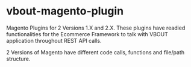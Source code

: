# vbout-magento-plugin
Magento Plugins for 2 Versions 1.X and 2.X. These plugins have readied functionalities for the Ecommerce Framework to talk with 
VBOUT application throughout REST API calls. 

2 Versions of Magento have different code calls, functions and file/path structure. 
